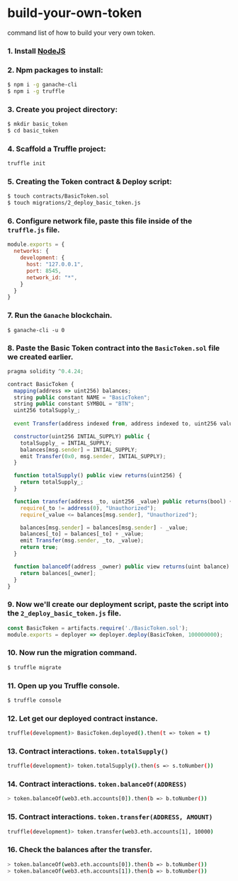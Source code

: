 # build-your-own-token
command list of how to build your very own token.

### 1. Install [NodeJS](https://nodejs.org/en/)

### 2. Npm packages to install:

```bash
$ npm i -g ganache-cli
$ npm i -g truffle
```

### 3. Create you project directory:

```bash
$ mkdir basic_token
$ cd basic_token
```

### 4. Scaffold a Truffle project:

```bash
truffle init
```

### 5. Creating the Token contract & Deploy script:

```bash
$ touch contracts/BasicToken.sol
$ touch migrations/2_deploy_basic_token.js
```

### 6. Configure network file, paste this file inside of the `truffle.js` file.

```javascript
module.exports = {
  networks: {
    development: {
      host: "127.0.0.1",
      port: 8545,
      network_id: "*",
    }
  }
}
```

### 7. Run the `Ganache` blockchain.

```
$ ganache-cli -u 0
```

### 8. Paste the Basic Token contract into the `BasicToken.sol` file we created earlier.

```javascript
pragma solidity ^0.4.24;

contract BasicToken {
  mapping(address => uint256) balances;
  string public constant NAME = "BasicToken";
  string public constant SYMBOL = "BTN";
  uint256 totalSupply_;
  
  event Transfer(address indexed from, address indexed to, uint256 values);

  constructor(uint256 INTIAL_SUPPLY) public {
    totalSupply_ = INTIAL_SUPPLY;
    balances[msg.sender] = INTIAL_SUPPLY;
    emit Transfer(0x0, msg.sender, INTIAL_SUPPLY);
  }

  function totalSupply() public view returns(uint256) {
    return totalSupply_;
  }

  function transfer(address _to, uint256 _value) public returns(bool) {
    require(_to != address(0), "Unauthorized");
    require(_value <= balances[msg.sender], "Unauthorized");

    balances[msg.sender] = balances[msg.sender] - _value;
    balances[_to] = balances[_to] + _value;
    emit Transfer(msg.sender, _to, _value);
    return true;
  }

  function balanceOf(address _owner) public view returns(uint balance) {
    return balances[_owner];
  }
}
```

### 9. Now we'll create our deployment script, paste the script into the `2_deploy_basic_token.js` file.

```javascript
const BasicToken = artifacts.require('./BasicToken.sol');
module.exports = deployer => deployer.deploy(BasicToken, 100000000);
```

### 10. Now run the migration command.

```bash
$ truffle migrate
```

### 11. Open up you Truffle console.

```bash
$ truffle console
```

### 12. Let get our deployed contract instance.

```bash
truffle(development)> BasicToken.deployed().then(t => token = t)
```

### 13. Contract interactions. `token.totalSupply()`

```bash
truffle(development)> token.totalSupply().then(s => s.toNumber())
```

### 14. Contract interactions. `token.balanceOf(ADDRESS)`

```bash
> token.balanceOf(web3.eth.accounts[0]).then(b => b.toNumber())
```

### 15. Contract interactions. `token.transfer(ADDRESS, AMOUNT)`

```bash
truffle(development)> token.transfer(web3.eth.accounts[1], 10000)
```

### 16. Check the balances after the transfer.

```bash
> token.balanceOf(web3.eth.accounts[0]).then(b => b.toNumber())
> token.balanceOf(web3.eth.accounts[1]).then(b => b.toNumber())
```

